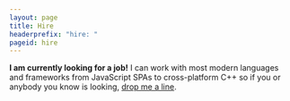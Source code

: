 ```yaml
---
layout: page
title: Hire
headerprefix: "hire: "
pageid: hire
---
```

**I am currently looking for a job!** I can work with most modern languages and frameworks from JavaScript SPAs to cross-platform C++ so if you or anybody you know is looking, [drop me a line](mailto:gruebait@eatenbygrues.com).

